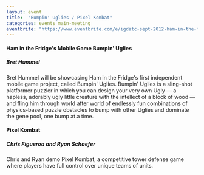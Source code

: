 ```yaml
---
layout: event
title:  "Bumpin' Uglies / Pixel Kombat"
categories: events main-meeting
eventbrite: "https://www.eventbrite.com/e/igdatc-sept-2012-ham-in-the-fridges-mobile-game-tickets-4250545496#"
---
```


#### Ham in the Fridge's Mobile Game Bumpin' Uglies
##### Bret Hummel

Bret Hummel will be showcasing Ham in the Fridge's first independent mobile game project, called Bumpin' Uglies.  Bumpin' Uglies is a sling-shot platformer puzzler in which you can design your very own Ugly — a hapless, adorably ugly little creature with the intellect of a block of wood — and fling him through world after world of endlessly fun combinations of physics-based puzzle obstacles to bump with other Uglies and dominate the gene pool, one bump at a time.


#### Pixel Kombat
##### Chris Figueroa and Ryan Schaefer

Chris and Ryan demo Pixel Kombat, a competitive tower defense game where players have full control over unique teams of units.


